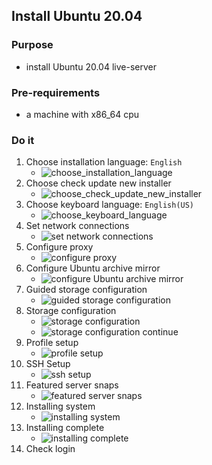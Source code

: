 ## Install Ubuntu 20.04

### Purpose
* install Ubuntu 20.04 live-server

### Pre-requirements
* a machine with x86_64 cpu

### Do it
1. Choose installation language: `English`
    + ![choose_installation_language](resources/choose.installation.language.png ':size=25%')
2. Choose check update new installer
    + ![choose_check_update_new_installer](resources/choose.check.update.new.installer.png ':size=25%')
3. Choose keyboard language: `English(US)`
    + ![choose_keyboard_language](resources/choose.keyboard.language.png ':size=25%')
4. Set network connections
    + ![set network connections](resources/set.network.connections.png ':size=25%')
5. Configure proxy
    + ![configure proxy](resources/configure.proxy.png ':size=25%')
6. Configure Ubuntu archive mirror
    + ![configure Ubuntu archive mirror](resources/configure.ubuntu.archive.mirror.png ':size=25%')
7. Guided storage configuration
    + ![guided storage configuration](resources/guided.storage.configuration.png ':size=25%')
8. Storage configuration
    + ![storage configuration](resources/storage.configuration.png ':size=25%')
    + ![storage configuration continue](resources/storage.configuration.continue.png ':size=25%')
9. Profile setup
    + ![profile setup](resources/profile.setup.png ':size=25%')
10. SSH Setup
    + ![ssh setup](resources/ssh.setup.png ':size=25%')
11. Featured server snaps
    + ![featured server snaps](resources/featured.server.snaps.png ':size=25%')
12. Installing system
    + ![installing system](resources/installing.system.png ':size=25%')
13. Installing complete
    + ![installing complete](resources/installing.complete.png ':size=25%')
14. Check login
